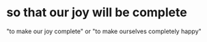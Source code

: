 # so that our joy will be complete

"to make our joy complete" or "to make ourselves completely happy"

